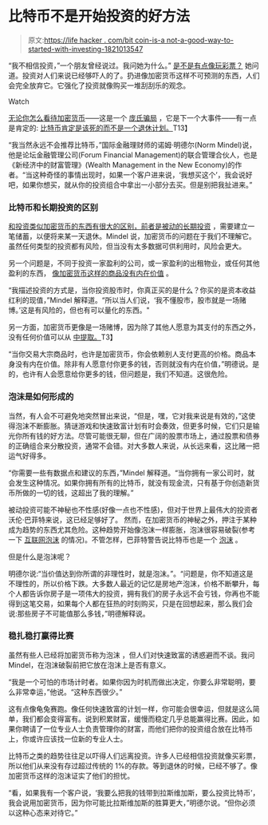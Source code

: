 # 比特币不是开始投资的好方法

> 原文:[https://life hacker . com/bit coin-is-a not-a-good-way-to-started-with-investing-1821013547](https://lifehacker.com/bitcoin-is-not-a-good-way-to-get-started-with-investing-1821013547)

“我不相信投资，”一个朋友曾经说过。我问她为什么。” [是不是有点像玩彩票？](https://twocents.lifehacker.com/psa-investing-your-money-is-not-the-same-as-gambling-1677649583) 她问道。投资对人们来说已经够吓人的了。扔进像加密货币这样不可预测的东西，人们会完全放弃它。它强化了投资就像购买一堆刮刮乐的观念。

Watch

[无论你怎么看待加密货币](https://lifehacker.com/what-you-should-know-about-cryptocurrency-1797516688)——这是一个 [庞氏骗局](https://thenextweb.com/hardfork/2017/12/01/bitconnect-ponzi-ethereum-litecoin/?utm_source=social&utm_medium=feed&utm_campaign=profeed) ，它是下一个大事件——有一点是肯定的: [比特币肯定是该死的而不是一个退休计划。](https://splinternews.com/hey-idiots-youre-gonna-lose-all-your-money-on-bitcoin-1820805131)T13】

“我当然永远不会推荐比特币，”国际金融理财师的诺姆·明德尔(Norm Mindel)说，他是论坛金融管理公司(Forum Financial Management)的联合管理合伙人，也是《新经济中的财富管理》(Wealth Management in the New Economy)的作者。“当这种奇怪的事情出现时，如果一个客户进来说，‘我想买这个’，我会说好吧，如果你想买，就从你的投资组合中拿出一小部分去买。但是别把我扯进来。”

### 比特币和长期投资的区别

[和投资类似加密货币的东西有很大的区别，前者是被动的长期投资](https://lifehacker.com/how-to-build-an-easy-beginner-set-and-forget-investm-1686878594) ，需要建立一笔储蓄，以便将来某一天退休。Mindel 说，加密货币的问题在于我们不理解它。虽然任何类型的投资都有风险，但当没有太多数据可供利用时，风险会更大。

另一个问题是，不同于投资一家盈利的公司，或一家盈利的出租物业，或任何其他盈利的东西， [像加密货币这样的商品没有内在价值](https://lifehacker.com/ask-lifehacker-should-i-invest-in-precious-metals-1554113824) 。

“我描述投资的方式是，当你投资股市时，你真正买的是什么？你买的是资本收益红利的现值，”Mindel 解释道。“所以当人们说，‘我不懂股市，股市就是一场赌博。’这是有风险的，但也有可以量化的东西。"

另一方面，加密货币更像是一场赌博，因为除了其他人愿意为其支付的东西之外，没有任何价值可以从 [中提取。](https://lifehacker.com/ask-lifehacker-should-i-invest-in-precious-metals-1554113824)T3】

“当你交易大宗商品时，也许是加密货币，你会依赖别人支付更高的价格。商品本身没有内在价值。除非有人愿意付你更多的钱，否则就没有内在价值，”明德说。是的，也许有人会愿意给你更多的钱，但问题是，我们不知道。这很危险。

### 泡沫是如何形成的

当然，有人会不可避免地突然冒出来说，“但是，嘿，它对我来说是有效的，”这使得泡沫不断膨胀。猜谜游戏和快速致富计划有时会奏效，但更多时候，它们只是输光你所有钱的好方法。尽管可能很无聊，但在广阔的股票市场上，通过股票和债券的正确组合来分散投资，通常不会错。对大多数人来说，从长远来看，这比赌一把运气好得多。

“你需要一些有数据点和建议的东西，”Mindel 解释道。“当你拥有一家公司时，就会发生这种情况。如果你拥有所有的比特币，就没有现金流，只有基于你创造新货币所做的一切的钱，这超出了我的理解。”

被动投资可能不神秘也不性感(好像一点也不性感)，但对于世界上最伟大的投资者沃伦·巴菲特来说，这已经足够好了。 然而，在加密货币的神秘之外，押注于某种成为趋势的东西尤其危险。这种趋势开始像泡沫一样膨胀，泡沫很容易破裂(参考一下 [互联网泡沫](https://www.investopedia.com/terms/d/dotcom-bubble.asp) 的情况)。不管怎样，巴菲特警告说比特币也是一个 [泡沫](https://www.coindesk.com/real-bubble-billionaire-warren-buffett-doubles-bitcoin-doubt/) 。

但是什么是泡沫呢？

明德尔说:“当价值达到你所谓的非理性时，就是泡沫。”。“问题是，你不知道这是不理性的，所以价格下跌。大多数人最近的记忆是房地产泡沫，价格不断攀升，每个人都告诉你房子是一项伟大的投资，拥有我们的房子永远不会亏钱，你再也不能得到这笔交易，如果每个人都在狂热的时刻购买，只是在回想起来，那么我们会说:那些房子不可能值那么多钱，”明德解释说。

### 稳扎稳打赢得比赛

虽然有些人已经将加密货币称为泡沫 ，但人们对快速致富的诱惑避而不谈。我问 Mindel，在泡沫破裂前把它放在泡沫上是否有意义。

“我是一个可怕的市场计时者。如果你因为时机而做出决定，你要么非常聪明，要么非常幸运，”他说。“这种东西很少。”

这有点像龟兔赛跑。像任何快速致富的计划一样，你可能会很幸运，但就是这么简单，我们都会变得富有。说到积累财富，缓慢而稳定几乎总能赢得比赛。因此，如果你聘请了一位专业人士负责管理你的财富，而他们把你的投资组合放在比特币上，你或许应该找一位新的专业人士。

比特币之类的趋势往往足以吓得人们远离投资。许多人已经相信投资就像买彩票，所以他们从来没有存过超过传统的 1%的存款。等到退休的时候，已经不够了。像加密货币这样的泡沫证实了他们的担忧。

“看，如果我有一个客户说，‘我要么把我的钱带到拉斯维加斯，要么投资比特币’，我会说用加密货币，因为你可能比拉斯维加斯的胜算更大，”明德尔说。“但你必须以这种心态来对待它。”